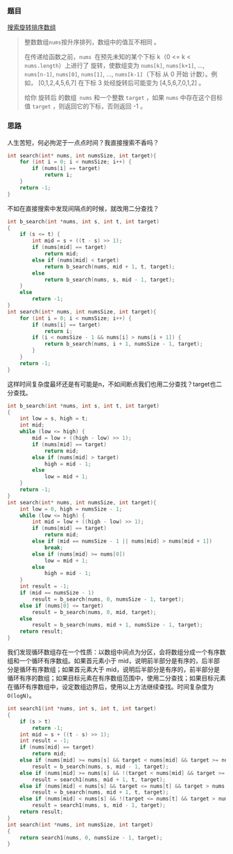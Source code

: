 ### 题目

[搜索旋转排序数组](https://leetcode-cn.com/problems/search-in-rotated-sorted-array/)

>整数数组` nums `按升序排列，数组中的值互不相同 。
>
>在传递给函数之前，`nums `在预先未知的某个下标 k（0 <= k <` nums.length`）上进行了 旋转，使数组变为 `nums[k]`, `nums[k+1]`, ..., `nums[n-1]`, `nums[0]`, `nums[1]`, ..., `nums[k-1]`（下标 从 0 开始 计数）。例如， [0,1,2,4,5,6,7] 在下标 3 处经旋转后可能变为 [4,5,6,7,0,1,2] 。
>
>给你 旋转后 的数组` nums` 和一个整数 `target` ，如果 `nums` 中存在这个目标值 `target` ，则返回它的下标，否则返回 -1 。
>

### 思路

人生苦短，何必拘泥于一点点时间？我直接搜索不香吗？

```c
int search(int* nums, int numsSize, int target){
    for (int i = 0; i < numsSize; i++) {
        if (nums[i] == target)
            return i;
    }
    return -1;
}
```

不如在直接搜索中发现间隔点的时候，就改用二分查找？

```c
int b_search(int *nums, int s, int t, int target)
{
    if (s <= t) {
        int mid = s + ((t - s) >> 1);
        if (nums[mid] == target)
            return mid;
        else if (nums[mid] < target)
            return b_search(nums, mid + 1, t, target);
        else
            return b_search(nums, s, mid - 1, target);
    }
    else 
        return -1;
}
int search(int* nums, int numsSize, int target){
    for (int i = 0; i < numsSize; i++) {
        if (nums[i] == target)
            return i;
        if (i < numsSize - 1 && nums[i] > nums[i + 1]) {
            return b_search(nums, i + 1, numsSize - 1, target);
        }
    }
    return -1;
}
```

这样时间复杂度最坏还是有可能是n，不如间断点我们也用二分查找？target也二分查找。

```c
int b_search(int *nums, int s, int t, int target)
{
    int low = s, high = t;
    int mid;
    while (low <= high) {
        mid = low + ((high - low) >> 1);
        if (nums[mid] == target)
            return mid;
        else if (nums[mid] > target)
            high = mid - 1;
        else
            low = mid + 1;
    }
    return -1;
}
int search(int* nums, int numsSize, int target){
    int low = 0, high = numsSize - 1;
    while (low <= high) {
        int mid = low + ((high - low) >> 1);
        if (nums[mid] == target)
            return mid;
        else if (mid == numsSize - 1 || nums[mid] > nums[mid + 1])
            break;
        else if (nums[mid] >= nums[0])
            low = mid + 1;
        else
            high = mid - 1;
    }
    int result = -1;
    if (mid == numsSize - 1)
        result = b_search(nums, 0, numsSize - 1, target);
    else if (nums[0] <= target)
        result = b_search(nums, 0, mid, target);
    else
        result = b_search(nums, mid + 1, numsSize - 1, target);
    return result;    
}
```

我们发现循环数组存在一个性质：以数组中间点为分区，会将数组分成一个有序数组和一个循环有序数组。如果首元素小于 mid，说明前半部分是有序的，后半部分是循环有序数组；如果首元素大于 mid，说明后半部分是有序的，前半部分是循环有序的数组；如果目标元素在有序数组范围中，使用二分查找；如果目标元素在循环有序数组中，设定数组边界后，使用以上方法继续查找。时间复杂度为 `O(logN)`。

```c
int search1(int *nums, int s, int t, int target)
{
    if (s > t)
        return -1;
    int mid = s + ((t - s) >> 1);
    int result = -1;
    if (nums[mid] == target)
        return mid;
    else if (nums[mid] >= nums[s] && target < nums[mid] && target >= nums[s])
        result = b_search(nums, s, mid - 1, target);
    else if (nums[mid] >= nums[s] && !(target < nums[mid] && target >= nums[s]))
        result = search1(nums, mid + 1, t, target);
    else if (nums[mid] < nums[s] && target <= nums[t] && target > nums[mid])
        result = b_search(nums, mid + 1, t, target);
    else if (nums[mid] < nums[s] && !(target <= nums[t] && target > nums[mid]))
        result = search1(nums, s, mid - 1, target);
    return result;
}
int search(int *nums, int numsSize, int target)
{
    return search1(nums, 0, numsSize - 1, target);
}
```

